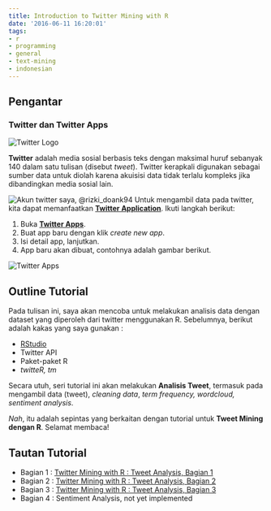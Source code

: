 ```yaml
---
title: Introduction to Twitter Mining with R
date: '2016-06-11 16:20:01'
tags:
- r
- programming
- general
- text-mining
- indonesian
---
```


## Pengantar
### Twitter dan Twitter Apps
![Twitter Logo](https://rizkidoank.sgp1.digitaloceanspaces.com/rizkidoank/images/2016/06/twitter.svg)

**Twitter** adalah media sosial berbasis teks dengan maksimal huruf sebanyak 140 dalam satu tulisan (disebut *tweet*). Twitter kerapkali digunakan sebagai sumber data untuk diolah karena akuisisi data tidak terlalu kompleks jika dibandingkan media sosial lain.

![Akun twitter saya, @rizki_doank94](https://rizkidoank.sgp1.digitaloceanspaces.com/rizkidoank/images/2016/06/intro_twitter_mining_01.jpg)
Untuk mengambil data pada twitter, kita dapat memanfaatkan <a href="https://apps.twitter.com" target="_blank">**Twitter Application**</a>. Ikuti langkah berikut:

1. Buka [**Twitter Apps**](https://apps.twitter.com).
2. Buat app baru dengan klik *create new app*.
3. Isi detail app, lanjutkan.
4. App baru akan dibuat, contohnya adalah gambar berikut.

![Twitter Apps](https://rizkidoank.sgp1.digitaloceanspaces.com/rizkidoank/images/2016/06/intro_twitter_mining_02.jpg)

## Outline Tutorial
Pada tulisan ini, saya akan mencoba untuk melakukan analisis data dengan dataset yang diperoleh dari twitter menggunakan R. Sebelumnya, berikut adalah kakas yang saya gunakan :

* [RStudio](https://rizkidoank.com/2016/06/11/rstudio-ide-untuk-r/)
* Twitter API
* Paket-paket R
 * *twitteR, tm*

Secara utuh, seri tutorial ini akan melakukan **Analisis Tweet**, termasuk pada mengambil data (tweet), *cleaning data*, *term frequency, wordcloud, sentiment analysis*.

*Nah*, itu adalah sepintas yang berkaitan dengan tutorial untuk **Tweet Mining dengan R**. Selamat membaca!

## Tautan Tutorial
* Bagian 1 : [Twitter Mining with R : Tweet Analysis, Bagian 1](https://rizkidoank.com/2016/06/11/twitter-mining-with-r-tweet-analysis-bagian-1/)
* Bagian 2 : [Twitter Mining with R : Tweet Analysis, Bagian 2](https://rizkidoank.com/2016/06/12/twitter-mining-with-r-tweet-analysis-bagian-2/)
* Bagian 3 : [Twitter Mining with R : Tweet Analysis, Bagian 3](https://rizkidoank.com/2016/06/13/twitter-mining-with-r-tweet-analysis-bagian-3/)
* Bagian 4 : Sentiment Analysis, not yet implemented